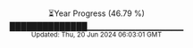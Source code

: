 <p align="center">
⏳Year Progress (46.79 %)<br>
██████████████▁▁▁▁▁▁▁▁▁▁▁▁▁▁▁▁ <br>
<sub>Updated: Thu, 20 Jun 2024 06:03:01 GMT</sub>
</p>

